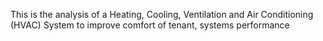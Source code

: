 This is the analysis of a Heating, Cooling, Ventilation and Air Conditioning (HVAC) System to improve comfort of tenant, systems performance
